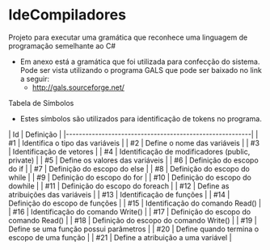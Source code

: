 # IdeCompiladores

Projeto para executar uma gramática que reconhece uma linguagem de programação semelhante ao C#

- Em anexo está a gramática que foi utilizada para confecção do sistema. Pode ser vista utilizando o programa GALS que pode ser baixado no link a seguir:
  - http://gals.sourceforge.net/

Tabela de Símbolos
 - Estes símbolos são utilizados para identificação de tokens no programa.
 
|  Id  |  Definição                                       |
|---------------------------------------------------------|
| #1   | Identifica o tipo das variáveis                  |
| #2   | Define o nome das variáveis                      |
| #3   | Identificação de vetores                         |
| #4   | Identificação de modificadores (public, private) |
| #5   | Define os valores das variáveis                  |
| #6   | Definição do escopo do if                        |
| #7   | Definição do escopo do else                      |
| #8   | Definição do escopo do while                     |
| #9   | Definição do escopo do for                       |
| #10  | Definição do escopo do dowhile                   |
| #11  | Definição do escopo do foreach                   |
| #12  | Define as atribuições das variáveis              |
| #13  | Identificação de funções                         |
| #14  | Definição do escopo de funções                   |
| #15  | Identificação do comando Read()                  |
| #16  | Identificação do comando Write()                 |
| #17  | Definição do escopo do comando Read()            |
| #18  | Definição do escopo do comando Write()           |
| #19  | Define se uma função possui parâmetros           |
| #20  | Define quando termina o escopo de uma função     |
| #21  | Define a atribuição a uma variável               |

